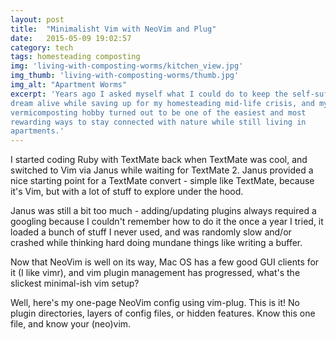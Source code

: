 ```yaml
---
layout: post
title:  "Minimalisht Vim with NeoVim and Plug"
date:   2015-05-09 19:02:57
category: tech
tags: homesteading composting
img: 'living-with-composting-worms/kitchen_view.jpg'
img_thumb: 'living-with-composting-worms/thumb.jpg'
img_alt: "Apartment Worms"
excerpt: 'Years ago I asked myself what I could do to keep the self-sufficiency
dream alive while saving up for my homesteading mid-life crisis, and my
vermicomposting hobby turned out to be one of the easiest and most
rewarding ways to stay connected with nature while still living in
apartments.'
---
```


I started coding Ruby with TextMate back when TextMate was cool, and
switched to Vim via Janus while waiting for TextMate 2. Janus provided a
nice starting point for a TextMate convert - simple like TextMate,
because it's Vim, but with a lot of stuff to explore under the hood.

Janus was still a bit too much - adding/updating plugins always
required a googling because I couldn't remember how to do it the once a
year I tried, it loaded a bunch of stuff I never used, and was randomly
slow and/or crashed while thinking hard doing mundane things like
writing a buffer.

Now that NeoVim is well on its way, Mac OS has a few good GUI clients
for it (I like vimr), and vim plugin management has progressed, what's
the slickest minimal-ish vim setup?

Well, here's my one-page NeoVim config using vim-plug. This is it! No
plugin directories, layers of config files, or hidden features. Know
this one file, and know your (neo)vim.


